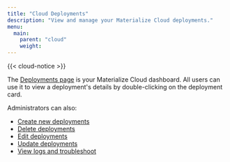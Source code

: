 ```yaml
---
title: "Cloud Deployments"
description: "View and manage your Materialize Cloud deployments."
menu:
  main:
    parent: "cloud"
    weight:
---
```


{{< cloud-notice >}}

The [Deployments page](http://cloud.materialize.com/deployments) is your Materialize Cloud dashboard. All users can use it to view a deployment's details by double-clicking on the deployment card.

Administrators can also:

* [Create new deployments](../create-deployments)
* [Delete deployments](../delete-deployments)
* [Edit deployments](../administer-workspace)
* [Update deployments](../update-deployments)
* [View logs and troubleshoot](../troubleshoot-cloud)
